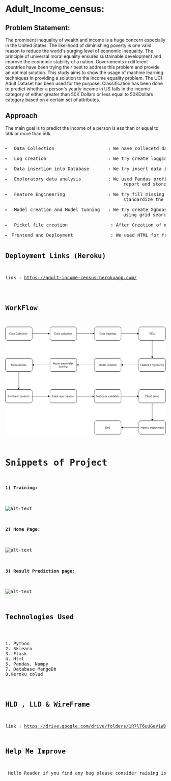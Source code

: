 # Adult_Income_census:
## Problem Statement:
<p>The prominent inequality of wealth and income is a huge concern especially in the United States. The likelihood of diminishing poverty is one valid reason to reduce the world's surging level of economic inequality. The principle of universal moral equality ensures sustainable development and improve the economic stability of a nation. Governments in different countries have been trying their best to address this problem and provide an optimal solution. This study aims to show the usage of machine learning techniques in providing a solution to the income equality problem. The UCI Adult Dataset has been used for the purpose. Classification has been done to predict whether a person's yearly income in US falls in the income category of either greater than 50K Dollars or less equal to 50KDollars category based on a certain set of attributes.<p> 
  
  ## Approach
  <p> The main goal is to predict the income of a person is ess than or equal to 50k or more than 50k.<p>
  <pre>
  <li> Data Collection                    : We have collecetd data from kaggle platform
  <li> Log creation                       : We try create logging in order keep track and to understand workflow
  <li> Data insertion into Database       : We try insert data into Database MangoDb
  <li> Exploratory data analysis          : We used Pandas profiling to for EDA part we generated a 
                                            report and stored in analysis folder
  <li> Feature Engineering                : We try fill missing values,encode variables and 
                                            standardize the variables
  <li> Model creation and Model tunning   : We try create Xgboost classifier and Random forest classfier and by 
                                            using grid search cv and cross validation we try to tune the model
 <li> Pickel file creation                : After Creation of model we try to save model in pickle format .
 <li>Frontend and Deployment              : We used HTML for frontend and Deployed or model in Heroku platform 
 
 
 ## Deployment Links (Heroku)
link : https://adult-income-census.herokuapp.com/ <br>
 
 ## WorkFlow
 ![alt-text](https://github.com/ranjanrajeev222/Full_Stack_Data_Science_2021/blob/main/FDS%20Intership%20Project/Adult%20Census%20Income/Images/Workflow.png)
 
# Snippets of Project
#### 1) Training:

![alt-text](https://github.com/prakash0007/Adult_Income_census/blob/main/Images/Training_image.png)

#### 2) Home Page:

![alt-text](https://github.com/prakash0007/Adult_Income_census/blob/main/Images/index_page.png)

#### 3) Result Prediction page:

![alt-text](https://github.com/prakash0007/Adult_Income_census/blob/main/Images/output_text.png)

## Technologies Used
<pre> 
1. Python 
2. Sklearn
3. Flask
4. Html
5. Pandas, Numpy 
7. Database MangoDb 
8.Heroku colud
</pre>

## HLD , LLD & WireFrame
link : https://drive.google.com/drive/folders/1R7lT6uUGeV1WDm5FMoDUHteeaN0CGJT6?usp=sharing

## Help Me Improve
<p> Hello Reader if you find any bug please consider raising issue I will address them asap.</p>





   
